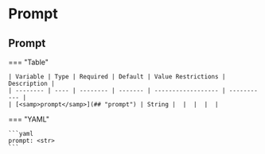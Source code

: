 
# Prompt

## Prompt

=== "Table"

    | Variable | Type | Required | Default | Value Restrictions | Description |
    | -------- | ---- | -------- | ------- | ------------------ | ----------- |
    | [<samp>prompt</samp>](## "prompt") | String |  |  |  |  |

=== "YAML"

    ```yaml
    prompt: <str>
    ```

